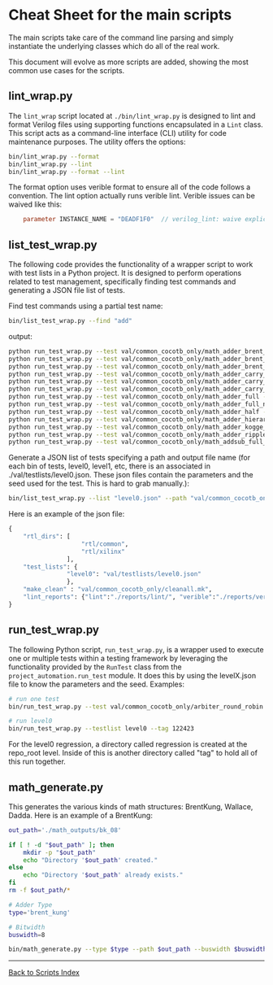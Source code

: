 # Cheat Sheet for the main scripts

The main scripts take care of the command line parsing and simply instantiate the underlying classes which do all of the real work.

This document will evolve as more scripts are added, showing the most common use cases for the scripts.

## lint_wrap.py

The `lint_wrap` script located at `./bin/lint_wrap.py` is designed to lint and format Verilog files using supporting functions encapsulated in a `Lint` class. This script acts as a command-line interface (CLI) utility for code maintenance purposes. The utility offers the options:

```sh
bin/lint_wrap.py --format
bin/lint_wrap.py --lint
bin/lint_wrap.py --format --lint
```

The format option uses verible format to ensure all of the code follows a convention. The lint option actually runs verible lint. Verible issues can be waived like this:

```verilog
    parameter INSTANCE_NAME = "DEADF1F0"  // verilog_lint: waive explicit-parameter-storage-type
```

## list_test_wrap.py

The following code provides the functionality of a wrapper script to work with test lists in a Python project. It is designed to perform operations related to test management, specifically finding test commands and generating a JSON file list of tests.

Find test commands using a partial test name:

```sh
bin/list_test_wrap.py --find "add"
```

output:

```sh
python run_test_wrap.py --test val/common_cocotb_only/math_adder_brent_kung_008 --tag my_tag --seed 1234
python run_test_wrap.py --test val/common_cocotb_only/math_adder_brent_kung_016 --tag my_tag --seed 1234
python run_test_wrap.py --test val/common_cocotb_only/math_adder_brent_kung_032 --tag my_tag --seed 1234
python run_test_wrap.py --test val/common_cocotb_only/math_adder_carry_lookahead --tag my_tag --seed 1234 --params N=4
python run_test_wrap.py --test val/common_cocotb_only/math_adder_carry_save --tag my_tag --seed 1234
python run_test_wrap.py --test val/common_cocotb_only/math_adder_carry_save_nbit --tag my_tag --seed 1234 --params N=4
python run_test_wrap.py --test val/common_cocotb_only/math_adder_full --tag my_tag --seed 1234
python run_test_wrap.py --test val/common_cocotb_only/math_adder_full_nbit --tag my_tag --seed 1234 --params N=4
python run_test_wrap.py --test val/common_cocotb_only/math_adder_half --tag my_tag --seed 1234
python run_test_wrap.py --test val/common_cocotb_only/math_adder_hierarchical --tag my_tag --seed 1234 --params N=16,C=6
python run_test_wrap.py --test val/common_cocotb_only/math_adder_kogge_stone_nbit --tag my_tag --seed 1234 --params N=4
python run_test_wrap.py --test val/common_cocotb_only/math_adder_ripple_carry --tag my_tag --seed 1234 --params N=4
python run_test_wrap.py --test val/common_cocotb_only/math_addsub_full_nbit --tag my_tag --seed 1234 --params N=8

```

Generate a JSON list of tests specifying a path and output file name (for each bin of tests, level0, level1, etc, there is an associated in ./val/testlists/level0.json. These json files contain the parameters and the seed used for the test. This is hard to grab manually.):

```sh
bin/list_test_wrap.py --list "level0.json" --path "val/common_cocotb_only/"
```

Here is an example of the json file:

```python
{
    "rtl_dirs": [
                    "rtl/common", 
                    "rtl/xilinx"
                ],
    "test_lists": {
                "level0": "val/testlists/level0.json"
                },
    "make_clean" : "val/common_cocotb_only/cleanall.mk",
    "lint_reports": {"lint":"./reports/lint/", "verible":"./reports/verible/"}
}
```

## run_test_wrap.py

The following Python script, `run_test_wrap.py`, is a wrapper used to execute one or multiple tests within a testing framework by leveraging the functionality provided by the `RunTest` class from the `project_automation.run_test` module. It does this by using the levelX.json file to know the parameters and the seed.
Examples:

```sh
# run one test
bin/run_test_wrap.py --test val/common_cocotb_only/arbiter_round_robin --tag 122423 --seed 1234 --params CLIENTS=6

# run level0
bin/run_test_wrap.py --testlist level0 --tag 122423
```

For the level0 regression, a directory called regression is created at the repo_root level. Inside of this is another directory called "tag" to hold all of this run together.

## math_generate.py

This generates the various kinds of math structures: BrentKung, Wallace, Dadda. Here is an example of a BrentKung:

```sh
out_path='./math_outputs/bk_08'

if [ ! -d "$out_path" ]; then
    mkdir -p "$out_path"
    echo "Directory '$out_path' created."
else
    echo "Directory '$out_path' already exists."
fi
rm -f $out_path/*

# Adder Type
type='brent_kung'

# Bitwidth
buswidth=8

bin/math_generate.py --type $type --path $out_path --buswidth $buswidth
```

---

[Back to Scripts Index](index.md)
